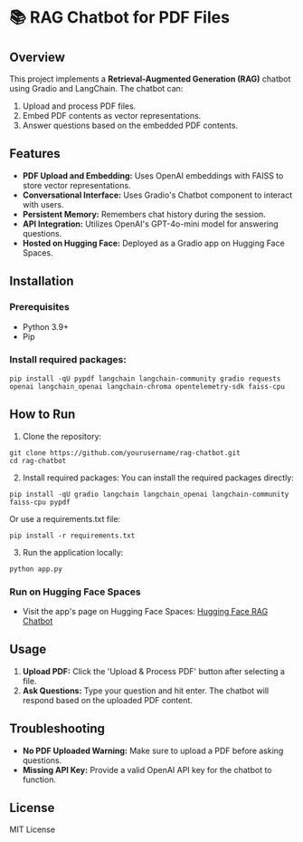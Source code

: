 
# 📚 RAG Chatbot for PDF Files

## Overview
This project implements a **Retrieval-Augmented Generation (RAG)** chatbot using Gradio and LangChain. The chatbot can:

1. Upload and process PDF files.
2. Embed PDF contents as vector representations.
3. Answer questions based on the embedded PDF contents.

## Features
- **PDF Upload and Embedding:** Uses OpenAI embeddings with FAISS to store vector representations.
- **Conversational Interface:** Uses Gradio's Chatbot component to interact with users.
- **Persistent Memory:** Remembers chat history during the session.
- **API Integration:** Utilizes OpenAI's GPT-4o-mini model for answering questions.
- **Hosted on Hugging Face:** Deployed as a Gradio app on Hugging Face Spaces.

## Installation
### Prerequisites
- Python 3.9+
- Pip

### Install required packages:
```
pip install -qU pypdf langchain langchain-community gradio requests openai langchain_openai langchain-chroma opentelemetry-sdk faiss-cpu
```

## How to Run
1. Clone the repository:
```
git clone https://github.com/yourusername/rag-chatbot.git
cd rag-chatbot
```

2. Install required packages:
You can install the required packages directly:
```
pip install -qU gradio langchain langchain_openai langchain-community faiss-cpu pypdf 
```

Or use a requirements.txt file:
```
pip install -r requirements.txt
```

3. Run the application locally:
```
python app.py
```

### Run on Hugging Face Spaces
- Visit the app's page on Hugging Face Spaces: [Hugging Face RAG Chatbot](https://huggingface.co/spaces/cycbetterthanyesterday/RAG-Based_PDF_summarizer)

## Usage
1. **Upload PDF:** Click the 'Upload & Process PDF' button after selecting a file.
2. **Ask Questions:** Type your question and hit enter. The chatbot will respond based on the uploaded PDF content.

## Troubleshooting
- **No PDF Uploaded Warning:** Make sure to upload a PDF before asking questions.
- **Missing API Key:** Provide a valid OpenAI API key for the chatbot to function.

## License
MIT License
